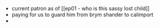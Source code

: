 * current patron as of [[ep01 - who is this sassy lost child]]
* paying for us to guard him from brym shander to calimport
* 